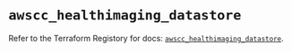 # `awscc_healthimaging_datastore`

Refer to the Terraform Registory for docs: [`awscc_healthimaging_datastore`](https://registry.terraform.io/providers/hashicorp/awscc/0.70.0/docs/resources/healthimaging_datastore).
